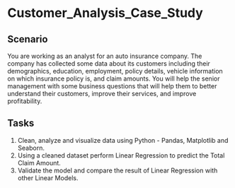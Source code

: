 # Customer_Analysis_Case_Study

## Scenario

You are working as an analyst for an auto insurance company. The company has collected some data about its customers including their demographics, education, employment, policy details, vehicle information on which insurance policy is, and claim amounts. You will help the senior management with some business questions that will help them to better understand their customers, improve their services, and improve profitability.

## Tasks

1. Clean, analyze and visualize data using Python - Pandas, Matplotlib and Seaborn.
2. Using a cleaned dataset perform Linear Regression to predict the Total Claim Amount.
3. Validate the model and compare the result of Linear Regression with other Linear Models.  
